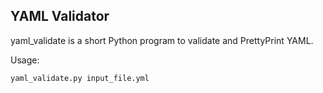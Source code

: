 ## YAML Validator ##

yaml_validate is a short Python program to validate and PrettyPrint YAML.

Usage:

    yaml_validate.py input_file.yml
